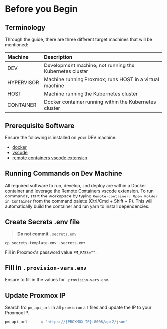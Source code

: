 # Before you Begin

## Terminology

Through the guide, there are three different target machines that will be mentioned:

| Machine    | Description                                             |
| :--------- | :------------------------------------------------------ |
| DEV        | Development machine; not running the Kubernetes cluster |
| HYPERVISOR | Machine running Proxmox; runs HOST in a virtual machine |
| HOST       | Machine running the Kubernetes cluster                  |
| CONTAINER  | Docker container running within the Kubernetes cluster  |

## Prerequisite Software

Ensure the following is installed on your DEV machine.

- [docker](https://docs.docker.com/get-docker/)
- [vscode](https://code.visualstudio.com/download)
- [remote containers vscode extension](https://marketplace.visualstudio.com/items?itemName=ms-vscode-remote.remote-containers)

## Running Commands on Dev Machine

All required software to run, develop, and deploy are within a Docker container and leverage the Remote Containers vscode extension. To run commands, start the workspace by typing `Remote-container: Open Folder in Container` from the command palette (Ctrl/Cmd + Shift + P). This will automatically build the container and run yarn to install dependencies.

## Create Secrets .env file

> **Do not commit** `.secrets.env`

```
cp secrets.template.env .secrets.env
```

Fill in Proxmox's password value `PM_PASS=""`.

## Fill in `.provision-vars.env`

Ensure to fill in the values for `.provision-vars.env`.

## Update Proxmox IP

Search fro `pm_api_url` in all `provision.tf` files and update the IP to your Proxmox IP.

```tf
pm_api_url      = "https://{PROXMOX_IP}:8006/api2/json"
```
